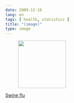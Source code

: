 ```yaml
---
date: 2009-12-16
lang: en
tags: [ health, statistics ]
title: "(image)"
type: image
---
```


<figure>
<a href="https://hugo.ferreira.cc/swine-flu/attachment/1183/"
rel="attachment"><img
src="https://hugo.ferreira.cc/wp-content/uploads/2009/12/tumblr_kuq03tQYi21qz82meo1_1280-150x150.jpg"
width="150" height="150" /></a></figure>

[Swine flu](http://www.eatliver.com/i.php?n=4984)


